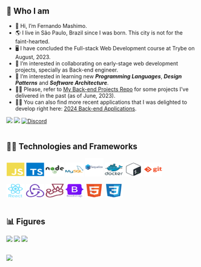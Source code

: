 ## 👨 Who I am
- 🖖 Hi, I’m Fernando Mashimo.
- 🌎 I live in São Paulo, Brazil since I was born. This city is not for the faint-hearted.
- 🖥 I have concluded the Full-stack Web Development course at Trybe on August, 2023.
- 🤝 I’m interested in collaborating on early-stage web development projects, specially as Back-end engineer.
- 👀 I’m interested in learning new ***Programming Languages***, ***Design Patterns*** and ***Software Architecture***.
- 👨‍💻 Please, refer to [My Back-end Projects Repo](https://github.com/fernando-mashimo/back-end-projects) for some projects I've delivered in the past (as of June, 2023).
- 👨‍💻 You can also find more recent applications that I was delighted to develop right here: [2024 Back-end Applications](https://github.com/fernando-mashimo/2024-back-end-applications/branches).

<div align="left">
  <a href="mailto:fernando.mashimo@yahoo.com.br" target="_blank"><img src="https://img.shields.io/badge/-Yahoo-%23333?style=for-the-badge&logo=yahoo&logoColor=white" target="_blank"></a>
  <a href="https://www.linkedin.com/in/mashimo" target="_blank"><img src="https://img.shields.io/badge/-LinkedIn-%230077B5?style=for-the-badge&logo=linkedin&logoColor=white" target="_blank"></a>
  <a href="https://discordapp.com/users/1086373600409432207"><img src="https://img.shields.io/badge/Discord-7289DA?style=for-the-badge&logo=discord&logoColor=white" title="Discord"></a>
</div>

<br>

## 👨‍🎓 Technologies and Frameworks
<div align="left" style="display: inline_block">
  <img alt="JS Vanilla" height="36" width="48" src="https://raw.githubusercontent.com/devicons/devicon/master/icons/javascript/javascript-plain.svg">
  <img alt="TypeScript" height="36" width="48" src="https://github.com/devicons/devicon/blob/master/icons/typescript/typescript-plain.svg">
  <img alt="Node JS" height="36" width="48" src="https://github.com/devicons/devicon/blob/master/icons/nodejs/nodejs-original-wordmark.svg">
  <img alt="My SQL" height="36" width="48" src="https://github.com/devicons/devicon/blob/master/icons/mysql/mysql-original-wordmark.svg">
  <img alt="Sequelize" height="48" src="https://github.com/devicons/devicon/blob/master/icons/sequelize/sequelize-original-wordmark.svg">
  <img alt="Docker" height="36" width="48" src="https://github.com/devicons/devicon/blob/master/icons/docker/docker-original-wordmark.svg">
  <img alt="Bash" height="36" width="48" src="https://raw.githubusercontent.com/devicons/devicon/master/icons/bash/bash-original.svg">
  <img alt="Git" height="36" width="48" src="https://raw.githubusercontent.com/devicons/devicon/master/icons/git/git-plain-wordmark.svg">
  <br><br>
  <img alt="React" height="36" width="48" src="https://github.com/devicons/devicon/blob/master/icons/react/react-original-wordmark.svg">
  <img alt="Redux" height="36" width="48" src="https://github.com/devicons/devicon/blob/master/icons/redux/redux-original.svg">
  <img alt="JEST" height="36" width="48" src="https://github.com/devicons/devicon/blob/master/icons/jest/jest-plain.svg">
  <img alt="Bootstrap" height="36" width="48" src="https://github.com/devicons/devicon/blob/master/icons/bootstrap/bootstrap-original-wordmark.svg">
  <img alt="HTML 5" height="36" width="48" src="https://raw.githubusercontent.com/devicons/devicon/master/icons/html5/html5-original.svg">
  <img alt="CSS 3" height="36" width="48" src="https://raw.githubusercontent.com/devicons/devicon/master/icons/css3/css3-original.svg">
</div>

<br>

## 📊 Figures
<div align="justified">
  <img width=400em src="https://github-readme-stats.vercel.app/api?username=fernando-mashimo&show_icons=true&theme=dracula&include_all_commits=true&count_private=true&rank_icon=percentile"/>
  <img height=167em src="https://github-readme-stats.vercel.app/api/top-langs/?username=fernando-mashimo&layout=compact&langs_count=7&theme=dracula"/>
  <img width=400em src="https://github-readme-stats.vercel.app/api/wakatime?username=fernandomashimo&layout=compact&langs_count=7&theme=dracula"/>
<br>
</div>
<br>

[![](https://visitcount.itsvg.in/api?id=fernando-mashimo&label=Profile%20Views&color=1&icon=2&pretty=false)](https://visitcount.itsvg.in)
